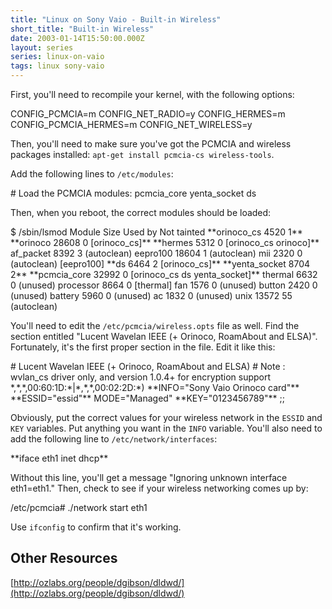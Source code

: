 ```yaml
---
title: "Linux on Sony Vaio - Built-in Wireless"
short_title: "Built-in Wireless"
date: 2003-01-14T15:50:00.000Z
layout: series
series: linux-on-vaio
tags: linux sony-vaio
---
```

First, you'll need to recompile your kernel, with the following options:

<div class="snippet">
    CONFIG_PCMCIA=m
    CONFIG_NET_RADIO=y
    CONFIG_HERMES=m
    CONFIG_PCMCIA_HERMES=m
    CONFIG_NET_WIRELESS=y

</div>

Then, you'll need to make sure you've got the PCMCIA and wireless packages installed: `apt-get install pcmcia-cs wireless-tools`.

Add the following lines to `/etc/modules`:

<div class="snippet">
    # Load the PCMCIA modules:
    pcmcia_core
    yenta_socket
    ds

</div>

Then, when you reboot, the correct modules should be loaded:

<div class="snippet">
    $ /sbin/lsmod
    Module                  Size  Used by    Not tainted
    **orinoco_cs              4520   1**
    **orinoco                28608   0 [orinoco_cs]**
    **hermes                  5312   0 [orinoco_cs orinoco]**
    af_packet               8392   3 (autoclean)
    eepro100               18604   1 (autoclean)
    mii                     2320   0 (autoclean) [eepro100]
    **ds                      6464   2 [orinoco_cs]**
    **yenta_socket            8704   2**
    **pcmcia_core            32992   0 [orinoco_cs ds yenta_socket]**
    thermal                 6632   0 (unused)
    processor               8664   0 [thermal]
    fan                     1576   0 (unused)
    button                  2420   0 (unused)
    battery                 5960   0 (unused)
    ac                      1832   0 (unused)
    unix                   13572  55 (autoclean)

</div>

You'll need to edit the `/etc/pcmcia/wireless.opts` file as well. Find the section entitled "Lucent Wavelan IEEE (+ Orinoco, RoamAbout and ELSA)". Fortunately, it's the first proper section in the file. Edit it like this:

<div class="snippet">
    # Lucent Wavelan IEEE (+ Orinoco, RoamAbout and ELSA)
    # Note : wvlan_cs driver only, and version 1.0.4+ for encryption support
    *,*,*,00:60:1D:*|*,*,*,00:02:2D:*)
     **INFO="Sony Vaio Orinoco card"**
     **ESSID="essid"**
        MODE="Managed"
     **KEY="0123456789"**
        ;;

</div>

Obviously, put the correct values for your wireless network in the `ESSID` and `KEY` variables. Put anything you want in the `INFO` variable.
You'll also need to add the following line to `/etc/network/interfaces`:

<div class="snippet">
    **iface eth1 inet dhcp**

</div>

Without this line, you'll get a message "Ignoring unknown interface eth1=eth1."
Then, check to see if your wireless networking comes up by:

<div class="snippet">
    /etc/pcmcia# ./network start eth1

</div>

Use `ifconfig` to confirm that it's working.

## Other Resources

[http://ozlabs.org/people/dgibson/dldwd/](http://ozlabs.org/people/dgibson/dldwd/)
